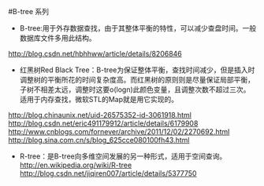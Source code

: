#B-tree 系列
* B-tree:用于外存数据查找，由于其整体平衡的特性，可以减少查盘时间。一般数据库文件多用此结构。

<http://blog.csdn.net/hbhhww/article/details/8206846>

* 红黑树Red Black Tree：B-tree为保证整体平衡，查找时间减少，但是插入时调整树的平衡所花的时间复杂度高。而红黑树的原则则是尽量保证局部平衡，子树不相差太远，调整时这要o(logn)此颜色变量，且调整次数不超过三次。适用于内存查找，微软STL的Map就是用它实现的。

<http://blog.chinaunix.net/uid-26575352-id-3061918.html>
<http://blog.csdn.net/eric491179912/article/details/6179908>
<http://www.cnblogs.com/fornever/archive/2011/12/02/2270692.html>
<http://blog.sina.com.cn/s/blog_625cce080100fh43.html>

* R-tree：是B-tree向多维空间发展的另一种形式，适用于空间查询。  
<http://en.wikipedia.org/wiki/R-tree>
<http://blog.csdn.net/jiqiren007/article/details/5377750>